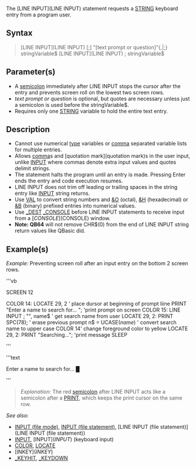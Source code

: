 The [LINE INPUT](LINE INPUT) statement requests a [STRING](STRING) keyboard entry from a program user.


## Syntax

>  [LINE INPUT](LINE INPUT) [;] "[text prompt or question]"{,|;} stringVariable$
>  [LINE INPUT](LINE INPUT) ; stringVariable$


## Parameter(s)

* A [semicolon](semicolon) immediately after LINE INPUT stops the cursor after the entry and prevents screen roll on the lowest two screen rows.
* *text prompt or question* is optional, but quotes are necessary unless just a semicolon is used before the stringVariable$.
* Requires only one [STRING](STRING) variable to hold the entire text entry.


## Description

* Cannot use numerical [type](type) variables or [comma](comma) separated variable lists for multiple entries.
* Allows [comma](comma)s and [quotation mark](quotation mark)s in the user input, unlike [INPUT](INPUT) where commas denote extra input values and quotes delimit strings. 
* The statement halts the program until an entry is made. Pressing Enter ends the entry and code execution resumes.
* LINE INPUT does not trim off leading or trailing spaces in the string entry like [INPUT](INPUT) string returns.
* Use [VAL](VAL) to convert string numbers and [&O](&O) (octal), [&H](&H) (hexadecimal) or [&B](&B) (binary) prefixed entries into numerical values. 
* Use [_DEST](_DEST) [_CONSOLE](_CONSOLE) before LINE INPUT statements to receive input from a [$CONSOLE]($CONSOLE) window.
* **Note: QB64** will not remove CHR$(0) from the end of LINE INPUT string return values like QBasic did.


## Example(s)

*Example:* Preventing screen roll after an input entry on the bottom 2 screen rows. 

'''vb

SCREEN 12

COLOR 14: LOCATE 29, 2 '          place dursor at beginning of prompt liine
PRINT "Enter a name to search for... "; 'print prompt on screen
COLOR 15: LINE INPUT ; "", name$ '       get search name from user
LOCATE 29, 2: PRINT SPC(78); '       erase previous prompt
n$ = UCASE$(name$) '                 convert search name to upper case
COLOR 14'                        change foreground color to yellow
LOCATE 29, 2: PRINT "Searching..."; 'print message
SLEEP 

'''

'''text

Enter a name to search for... █

'''

>  *Explanation:* The red [semicolon](semicolon) after LINE INPUT acts like a semicolon after a [PRINT](PRINT), which keeps the print cursor on the same row.


*See also:* 
* [INPUT (file mode)](INPUT (file mode)), [INPUT (file statement)](INPUT (file statement)), [LINE INPUT (file statement)](LINE INPUT (file statement))
* [INPUT](INPUT), [INPUT$](INPUT$) (keyboard input)
* [COLOR](COLOR), [LOCATE](LOCATE) 
* [INKEY$](INKEY$)
* [_KEYHIT](_KEYHIT), [_KEYDOWN](_KEYDOWN)




